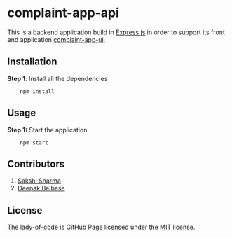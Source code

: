 # complaint-app-api
This is a backend application build in [Express js](https://expressjs.com) in order to support its front end application [complaint-app-ui](https://github.com/lady-of-code/complaint-app-ui).

## Installation 
**Step 1**: Install all the dependencies 
```
    npm install
```
## Usage

**Step 1:** Start the application 
```
    npm start
```

## Contributors
1. [Sakshi Sharma](https://github.com/lady-of-code)
2. [Deepak Belbase](https://github.com/supdpk)

## License

The [lady-of-code](https://lady-of-code.github.io/) is GitHub Page licensed under the [MIT license](https://opensource.org/licenses/MIT).

